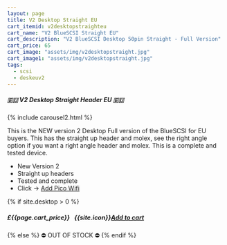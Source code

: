 ```yaml
---
layout: page
title: V2 Desktop Straight EU
cart_itemid: v2desktopstraighteu
cart_name: "V2 BlueSCSI Straight EU"
cart_description: "V2 BlueSCSI Desktop 50pin Straight - Full Version"
cart_price: 65
cart_image: "assets/img/v2desktopstraight.jpg"
cart_image1: "assets/img/v2desktopstraight.jpg"
tags: 
  - scsi
  - deskeuv2
---
```


##### 🇪🇺 V2 Desktop Straight Header EU 🇪🇺

{% include carousel2.html %}

This is the NEW version 2 Desktop Full version of the BlueSCSI for EU buyers. This has the straight up header and molex, see the right angle option if you want a right angle header and molex. This is a complete and tested device.

* New Version 2
* Straight up headers
* Tested and complete
* Click &#8594; [Add Pico Wifi](/picowifi)

{% if site.desktop > 0 %}
##### £{{page.cart_price}} &nbsp; {{site.icon}}[Add to cart](/cart#{{page.cart_itemid}})
{% else %}
&#9940; OUT OF STOCK &#9940;
{% endif %}
